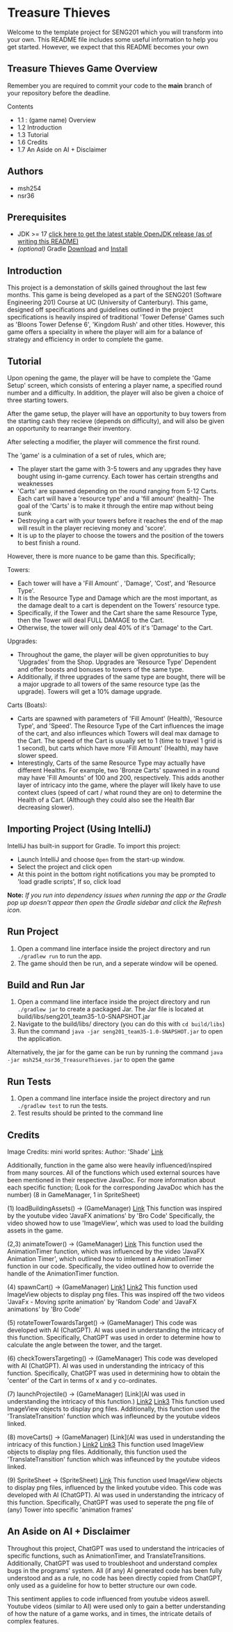 # Treasure Thieves
Welcome to the template project for SENG201 which you will transform into your own.
This README file includes some useful information to help you get started.
However, we expect that this README becomes your own

## Treasure Thieves Game Overview
Remember you are required to commit your code to the **main** branch of your repository before the deadline.

Contents

- 1.1 : (game name) Overview
- 1.2 Introduction
- 1.3 Tutorial
- 1.6 Credits 
- 1.7 An Aside on AI + Disclaimer

## Authors
- msh254
- nsr36

## Prerequisites
- JDK >= 17 [click here to get the latest stable OpenJDK release (as of writing this README)](https://jdk.java.net/18/)
- *(optional)* Gradle [Download](https://gradle.org/releases/) and [Install](https://gradle.org/install/)

## Introduction

This project is a demonstation of skills gained throughout the last few months. This game is being developed as a part of the SENG201 (Software Engineering 201) Course at UC (University of Canterbury).
This game, designed off specifications and guidelines outlined in the project specifications is heavily inspired of traditional 'Tower Defense' Games such as 'Bloons Tower Defense 6', 'Kingdom Rush' and other titles. However, this game offers a speciality in where the player will aim for a balance of strategy and efficiency in order to complete the game.

## Tutorial

Upon opening the game, the player will be have to complete the 'Game Setup' screen, which consists of entering a player name, a specified round number and a difficulty. In addition, the player will also be given a choice of three starting towers.

After the game setup, the player will have an opportunity to buy towers from the starting cash they recieve (depends on difficulty), and will also be given an opportunity to rearrange their inventory.

After selecting a modifier, the player will commence the first round.

The 'game' is a culmination of a set of rules, which are;

- The player start the game with 3-5 towers and any upgrades they have bought using in-game currency. Each tower has certain strengths and weaknesses
- 'Carts' are spawned depending on the round ranging from 5-12 Carts. Each cart will have a 'resource type' and a 'fill amount' (health)- The goal of the 'Carts' is to make it through the entire map without being sunk
- Destroying a cart with your towers before it reaches the end of the map will result in the player recieving money and 'score'.
- It is up to the player to choose the towers and the position of the towers to best finish a round.

However, there is more nuance to be game than this. Specifically;

Towers:
- Each tower will have a 'Fill Amount' , 'Damage', 'Cost', and 'Resource Type'.
- It is the Resource Type and Damage which are the most important, as the damage dealt to a cart is dependent on the Towers' resource type.
- Specifically, if the Tower and the Cart share the same Resource Type, then the Tower will deal FULL DAMAGE to the Cart.
- Otherwise, the tower will only deal 40% of it's 'Damage' to the Cart.

Upgrades:
- Throughout the game, the player will be given opprotunities to buy 'Upgrades' from the Shop. Upgrades are 'Resource Type' Dependent and offer boosts and bonuses to towers of the same type.
- Additionally, if three upgrades of the same type are bought, there will be a major upgrade to all towers of the same resource type (as the upgrade). Towers will get a 10% damage upgrade.

Carts (Boats):
- Carts are spawned with parameters of 'Fill Amount' (Health), 'Resource Type', and 'Speed'. The Resource Type of the Cart influences the image of the cart, and also infleunces which Towers will deal max damage to the Cart. The speed of the Cart is usually set to 1 (time to travel 1 grid is 1 second), but carts which have more 'Fill Amount' (Health), may have slower speed.
- Interestingly, Carts of the same Resource Type may actually have different Healths. For example, two 'Bronze Carts' spawned in a round may have 'Fill Amounts' of 100 and 200, respectively. This adds another layer of intricacy into the game, where the player will likely have to use context clues (speed of cart / what round they are on) to determine the Health of a Cart. (Although they could also see the Health Bar decreasing slower).

## Importing Project (Using IntelliJ)
IntelliJ has built-in support for Gradle. To import this project:

- Launch IntelliJ and choose `Open` from the start-up window.
- Select the project and click open
- At this point in the bottom right notifications you may be prompted to 'load gradle scripts', If so, click load

**Note:** *If you run into dependency issues when running the app or the Gradle pop up doesn't appear then open the Gradle sidebar and click the Refresh icon.*

## Run Project 
1. Open a command line interface inside the project directory and run `./gradlew run` to run the app.
2. The game should then be run, and a seperate window will be opened.

## Build and Run Jar
1. Open a command line interface inside the project directory and run `./gradlew jar` to create a packaged Jar. The Jar file is located at build/libs/seng201_team35-1.0-SNAPSHOT.jar
2. Navigate to the build/libs/ directory (you can do this with `cd build/libs`)
3. Run the command `java -jar seng201_team35-1.0-SNAPSHOT.jar` to open the application.

Alternatively, the jar for the game can be run by running the command
`java -jar msh254_nsr36_TreasureThieves.jar` to open the game

## Run Tests
1. Open a command line interface inside the project directory and run `./gradlew test` to run the tests.
2. Test results should be printed to the command line


## Credits

Image Credits: 
mini world sprites:
Author: 'Shade'
[Link](https://merchant-shade.itch.io/16x16-mini-world-sprites)

Additionally, function in the game also were heavily influenced/inspired from many sources.
All of the functions which used external sources have been mentioned in their respective JavaDoc.
For more information about each specific function;
(Look for the corresponding JavaDoc which has the number) (8 in GameManager, 1 in SpriteSheet)

(1) loadBuildingAssets()  -> (GameManager)
[Link](https://www.youtube.com/watch?v=UdGiuDDi7Rg&ab_channel=BroCode)
This function was inspired by the youtube video 'JavaFX animations' by 'Bro Code'
Specifically, the video showed how to use 'ImageView', which was used to load the building assets in the game.

(2,3) animateTower() -> (GameManager)
[Link](https://www.youtube.com/watch?v=_RY9VafiHq4&ab_channel=SoumyashreeSahoo)
This function used the AnimationTimer function, which was influenced by the video 'JavaFX Animation Timer', which outlined how to imlement a AnimationTimer function in our code.
Specifically, the video outlined how to override the handle of the AnimationTimer function.

(4) spawnCart() -> (GameManager) 
[Link1](https://www.youtube.com/watch?v=UdGiuDDi7Rg&ab_channel=BroCode) [Link2](https://www.youtube.com/watch?v=D0jbo58mYoo&ab_channel=Randomcode)
This function used ImageView objects to display png files. This was inspired off the two videos 'JavaFx - Moving sprite animation' by 'Random Code' and 'JavaFX animations' by 'Bro Code'

(5) rotateTowerTowardsTarget() -> (GameManager)
This code was developed with AI (ChatGPT).
AI was used in understanding the intricacy of this function.
Specifically, ChatGPT was used in order to determine how to calculate the angle between the tower, and the target.

(6) checkTowersTargeting() -> (GameManager)
This code was developed with AI (ChatGPT).
AI was used in understanding the intricacy of this function.
Specifically, ChatGPT was used in determining how to obtain the 'center' of the Cart in terms of x and y co-ordinates.

(7) launchProjectile() -> (GameManager)
[Link](AI was used in understanding the intricacy of this function.) [Link2](https://www.youtube.com/watch?v=-WfyzkDodlI&t=26s&ab_channel=GenuineCoder) [Link3](https://www.youtube.com/watch?v=D0jbo58mYoo&ab_channel=Randomcode)
This function used ImageView objects to display png files. Additionally, this function used the 'TranslateTransition' function which was infleunced by the youtube videos linked.

(8) moveCarts() -> (GameManager)
[Link](AI was used in understanding the intricacy of this function.) [Link2](https://www.youtube.com/watch?v=-WfyzkDodlI&t=26s&ab_channel=GenuineCoder) [Link3](https://www.youtube.com/watch?v=D0jbo58mYoo&ab_channel=Randomcode)
This function used ImageView objects to display png files. Additionally, this function used the 'TranslateTransition' function which was infleunced by the youtube videos linked.

(9) SpriteSheet -> (SpriteSheet)
[Link](https://www.youtube.com/watch?v=UdGiuDDi7Rg&ab_channel=BroCode)
This function used ImageView objects to display png files, influenced by the linked youtube video.
This code was developed with AI (ChatGPT).
AI was used in understanding the intricacy of this function.
Specifically, ChatGPT was used to seperate the png file of (any) Tower into specific 'animation frames'

## An Aside on AI + Disclaimer

Throughout this project, ChatGPT was used to understand the intricacies of specific functions, such as AnimationTimer, and TranslateTransitions. Additionally, ChatGPT was used to troubleshoot and understand complex bugs in the programs' system.
All (if any) AI generated code has been fully understood and as a rule, no code has been directly copied from ChatGPT, only used as a guideline for how to better structure our own code.

This sentiment applies to code influenced from youtube videos aswell. Youtube videos (similar to AI) were used only to gain a better understanding of how the nature of a game works, and in times, the intricate details of complex features.